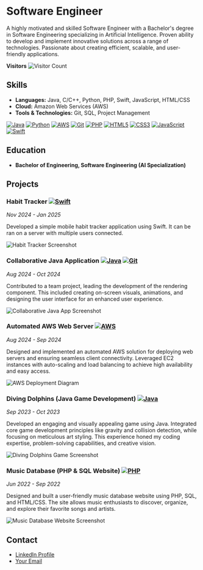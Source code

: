 # Software Engineer

A highly motivated and skilled Software Engineer with a Bachelor's degree in Software Engineering specializing in Artificial Intelligence. Proven ability to develop and implement innovative solutions across a range of technologies. Passionate about creating efficient, scalable, and user-friendly applications.

**Visitors** ![Visitor Count](https://profile-counter.glitch.me/amaklakovv/count.svg)

## Skills

*   **Languages:** Java, C/C++, Python, PHP, Swift, JavaScript, HTML/CSS
*   **Cloud:** Amazon Web Services (AWS)
*   **Tools & Technologies:** Git, SQL, Project Management

[![Java](https://img.shields.io/badge/Java-ED8B00?style=for-the-badge&logo=java&logoColor=white)](https://www.java.com)
[![Python](https://img.shields.io/badge/Python-FFD43B?style=for-the-badge&logo=python&logoColor=blue)](https://www.python.org)
[![AWS](https://img.shields.io/badge/Amazon_AWS-232F3E?style=for-the-badge&logo=amazon-aws&logoColor=white)](https://aws.amazon.com)
[![Git](https://img.shields.io/badge/Git-F05032?style=for-the-badge&logo=git&logoColor=white)](https://git-scm.com/)
[![PHP](https://img.shields.io/badge/PHP-777BB4?style=for-the-badge&logo=php&logoColor=white)](https://www.php.net)
[![HTML5](https://img.shields.io/badge/HTML5-E34F26?style=for-the-badge&logo=html5&logoColor=white)](https://www.w3schools.com/html/)
[![CSS3](https://img.shields.io/badge/CSS3-1572B6?style=for-the-badge&logo=css3&logoColor=white)](https://www.w3schools.com/css/)
[![JavaScript](https://img.shields.io/badge/JavaScript-F7DF1E?style=for-the-badge&logo=javascript&logoColor=black)](https://www.javascript.com/)
[![Swift](https://img.shields.io/badge/Swift-F05138?style=for-the-badge&logo=swift&logoColor=white)](https://developer.apple.com/swift/)

## Education

*   **Bachelor of Engineering, Software Engineering (AI Specialization)**

## Projects

### Habit Tracker [![Swift](https://img.shields.io/badge/Swift-F05138?style=for-the-badge&logo=swift&logoColor=white)](https://developer.apple.com/swift/)
*Nov 2024 - Jan 2025*

Developed a simple mobile habit tracker application using Swift. It can be ran on a server with multiple users connected.

![Habit Tracker Screenshot](path/to/habit-tracker-screenshot.png)

### Collaborative Java Application [![Java](https://img.shields.io/badge/Java-ED8B00?style=for-the-badge&logo=java&logoColor=white)](https://www.java.com) [![Git](https://img.shields.io/badge/Git-F05032?style=for-the-badge&logo=git&logoColor=white)](https://git-scm.com/)
*Aug 2024 - Oct 2024*

Contributed to a team project, leading the development of the rendering component. This included creating on-screen visuals, animations, and designing the user interface for an enhanced user experience.

![Collaborative Java App Screenshot](path/to/java-app-screenshot.png)

### Automated AWS Web Server [![AWS](https://img.shields.io/badge/Amazon_AWS-232F3E?style=for-the-badge&logo=amazon-aws&logoColor=white)](https://aws.amazon.com)
*Aug 2024 - Sep 2024*

Designed and implemented an automated AWS solution for deploying web servers and ensuring seamless client connectivity.  Leveraged EC2 instances with auto-scaling and load balancing to achieve high availability and easy access.

![AWS Deployment Diagram](path/to/aws-deployment-diagram.png)

### Diving Dolphins (Java Game Development) [![Java](https://img.shields.io/badge/Java-ED8B00?style=for-the-badge&logo=java&logoColor=white)](https://www.java.com)
*Sep 2023 - Oct 2023*

Developed an engaging and visually appealing game using Java. Integrated core game development principles like gravity and collision detection, while focusing on meticulous art styling. This experience honed my coding expertise, problem-solving capabilities, and creative vision.

![Diving Dolphins Game Screenshot](path/to/diving-dolphins-screenshot.png)

### Music Database (PHP & SQL Website) [![PHP](https://img.shields.io/badge/PHP-777BB4?style=for-the-badge&logo=php&logoColor=white)](https://www.php.net)
*Jun 2022 - Sep 2022*

Designed and built a user-friendly music database website using PHP, SQL, and HTML/CSS. The site allows music enthusiasts to discover, organize, and explore their favorite songs and artists.

![Music Database Website Screenshot](path/to/music-database-screenshot.png)

## Contact

*   [LinkedIn Profile](https://www.linkedin.com/in/andrewmaklakov/)
*   [Your Email](andy.maklakov@gmail,com)
